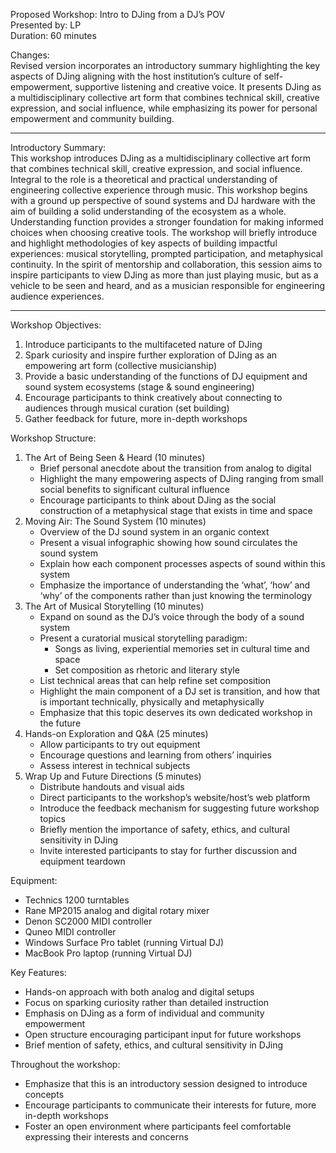 Proposed Workshop: Intro to DJing from a DJ’s POV  
Presented by: LP  
Duration: 60 minutes

Changes:  
Revised version incorporates an introductory summary highlighting the key aspects of DJing aligning with the host institution’s culture of self-empowerment, supportive listening and creative voice. It presents DJing as a multidisciplinary collective art form that combines technical skill, creative expression, and social influence, while emphasizing its power for personal empowerment and community building. 

---

Introductory Summary:  
This workshop introduces DJing as a multidisciplinary collective art form that combines technical skill, creative expression, and social influence. Integral to the role is a theoretical and practical  understanding of engineering collective experience through music. This workshop begins with a  ground up perspective of sound systems and DJ hardware with the aim of building a solid understanding of the ecosystem as a whole. Understanding function provides a stronger foundation for making informed choices when choosing creative tools. The workshop will briefly introduce and   highlight methodologies of key aspects of building impactful experiences: musical storytelling, prompted participation, and metaphysical continuity. In the spirit of mentorship and collaboration,  this session aims to inspire participants to view DJing as more than just playing music, but as a vehicle to be seen and heard, and as a musician responsible for engineering audience experiences.

---

Workshop Objectives:

1. Introduce participants to the multifaceted nature of DJing   
2. Spark curiosity and inspire further exploration of DJing as an empowering art form (collective musicianship)  
3. Provide a basic understanding of the functions of DJ equipment and sound system ecosystems (stage & sound engineering)  
4. Encourage participants to think creatively about connecting to audiences through musical curation (set building)  
5. Gather feedback for future, more in-depth workshops

Workshop Structure:

1. The Art of Being Seen & Heard (10 minutes)  
   * Brief personal anecdote about the transition from analog to digital  
   * Highlight the many empowering aspects of DJing ranging from small social benefits to significant cultural influence  
   * Encourage participants to think about DJing as the social construction of a metaphysical stage that exists in time and space  
2. Moving Air: The Sound System (10 minutes)  
   * Overview of the DJ sound system in an organic context  
   * Present a visual infographic showing how sound circulates the sound system  
   * Explain how each component processes aspects of sound within this system  
   * Emphasize the importance of understanding the ‘what’, ‘how’ and ‘why’ of the components rather than just knowing the terminology  
3. The Art of Musical Storytelling (10 minutes)  
   * Expand on sound as the DJ’s voice through the body of a sound system  
   * Present a curatorial musical storytelling paradigm:  
     * Songs as living, experiential memories set in cultural time and space  
     * Set composition as rhetoric and literary style  
   * List technical areas that can help refine set composition  
   * Highlight the main component of a DJ set is transition, and how that is important technically, physically and metaphysically  
   * Emphasize that this topic deserves its own dedicated workshop in the future  
4. Hands-on Exploration and Q\&A (25 minutes)  
   * Allow participants to try out equipment  
   * Encourage questions and learning from others’ inquiries  
   * Assess interest in technical subjects  
5. Wrap Up and Future Directions (5 minutes)  
   * Distribute handouts and visual aids  
   * Direct participants to the workshop’s website/host’s web platform  
   * Introduce the feedback mechanism for suggesting future workshop topics  
   * Briefly mention the importance of safety, ethics, and cultural sensitivity in DJing  
   * Invite interested participants to stay for further discussion and equipment teardown

Equipment:

* Technics 1200 turntables  
* Rane MP2015 analog and digital rotary mixer  
* Denon SC2000 MIDI controller  
* Quneo MIDI controller  
* Windows Surface Pro tablet (running Virtual DJ)  
* MacBook Pro laptop (running Virtual DJ)

Key Features:

* Hands-on approach with both analog and digital setups  
* Focus on sparking curiosity rather than detailed instruction  
* Emphasis on DJing as a form of individual and community empowerment  
* Open structure encouraging participant input for future workshops  
* Brief mention of safety, ethics, and cultural sensitivity in DJing

Throughout the workshop:

* Emphasize that this is an introductory session designed to introduce concepts  
* Encourage participants to communicate their interests for future, more in-depth workshops  
* Foster an open environment where participants feel comfortable expressing their interests and concerns

